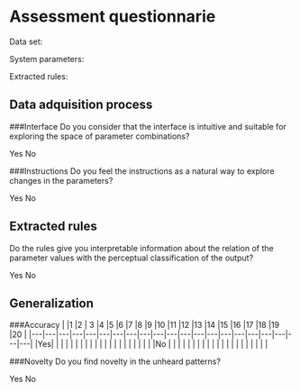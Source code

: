 # Assessment questionnarie
Data set:

System parameters:


Extracted rules:


## Data adquisition process

###Interface
Do you consider that the interface is intuitive and suitable for exploring the space of parameter combinations?

Yes     No

###Instructions
Do you feel the instructions as a natural way to explore changes in the parameters?

Yes     No

## Extracted rules
Do the rules give you interpretable information about the relation of the parameter values with the perceptual classification of the output?

Yes     No

## Generalization

###Accuracy
|   |1  |2  | 3 |4  |5  |6  |7  |8  |9  |10 |11 |12 |13 |14 |15 |16 |17 |18 |19 |20 |
|---|---|---|---|---|---|---|---|---|---|---|---|---|---|---|---|---|---|---|---|---|
|Yes|   |   |   |   |   |   |   |   |   |   |   |   |   |   |   |   |   |   |   |   |
|No |   |   |   |   |   |   |   |   |   |   |   |   |   |   |   |   |   |   |   |   |

###Novelty
Do you find novelty in the unheard patterns?

Yes     No

